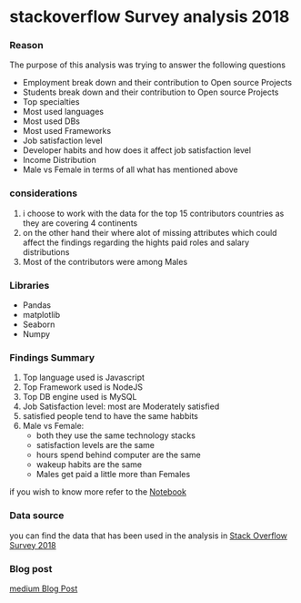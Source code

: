 # stackoverflow Survey analysis 2018

### Reason
The purpose of this analysis was trying to answer the following questions
* Employment break down and their contribution to Open source Projects
* Students break down and their contribution to Open source Projects
* Top specialties 
* Most used languages
* Most used DBs
* Most used Frameworks
* Job satisfaction level
* Developer habits and how does it affect job satisfaction level
* Income Distribution
* Male vs Female in terms of all what has mentioned above

### considerations
1. i choose to work with the data for the top 15 contributors countries as they are covering 4 continents 
2. on the other hand their where alot of missing attributes which could affect the findings regarding the hights paid roles and salary distributions
3. Most of the contributors were among Males

### Libraries
* Pandas
* matplotlib
* Seaborn
* Numpy

### Findings Summary
1. Top language used is Javascript
2. Top Framework used is NodeJS
3. Top DB engine used is MySQL
4. Job Satisfaction level: most are Moderately satisfied
5. satisfied people tend to have the same habbits 
6. Male vs Female: 
    * both they use the same technology stacks 
    * satisfaction levels are the same
    * hours spend behind computer are the same
    * wakeup habits are the same
    * Males get paid a little more than Females

if you wish to know more refer to the [Notebook](https://github.com/sghaida/sof_analysis/blob/master/notebooks/analysis.ipynb)

### Data source
you can find the data that has been used in the analysis in [Stack Overflow Survey 2018](https://www.kaggle.com/stackoverflow/stack-overflow-2018-developer-survey)

### Blog post
[medium Blog Post](https://medium.com/@saddam.abughaida/men-vs-women-in-technology-industry-f31a399171a6)

